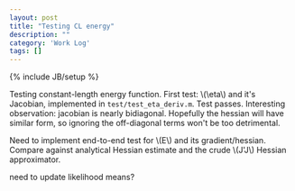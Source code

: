 ```yaml
---
layout: post
title: "Testing CL energy"
description: ""
category: 'Work Log'
tags: []
---
```

{% include JB/setup %}

Testing constant-length energy function.  First test: \\(\eta\\) and it's Jacobian, implemented in `test/test_eta_deriv.m`.  Test passes.  Interesting observation: jacobian is nearly bidiagonal.  Hopefully the hessian will have similar form, so ignoring the off-diagonal terms won't be too detrimental.

Need to implement end-to-end test for \\(E\\) and its gradient/hessian.  Compare against analytical Hessian estimate and the crude \\(J'J\\) Hessian approximator.


need to update likelihood means?
